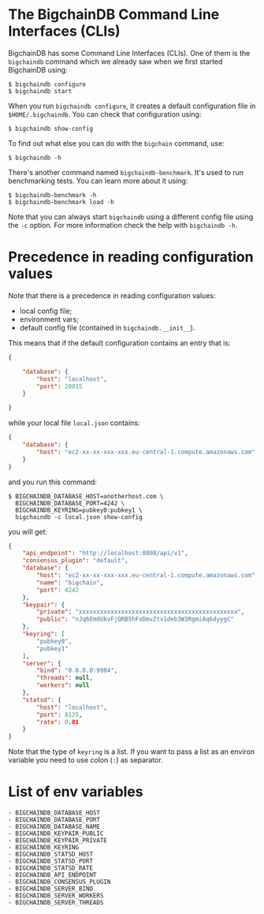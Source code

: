 # The BigchainDB Command Line Interfaces (CLIs)

BigchainDB has some Command Line Interfaces (CLIs). One of them is the `bigchaindb` command which we already saw when we first started BigchainDB using:
```text
$ bigchaindb configure
$ bigchaindb start
```

When you run `bigchaindb configure`, it creates a default configuration file in `$HOME/.bigchaindb`. You can check that configuration using:
```text
$ bigchaindb show-config
```

To find out what else you can do with the `bigchain` command, use:
```text
$ bigchaindb -h
```

There's another command named `bigchaindb-benchmark`. It's used to run benchmarking tests. You can learn more about it using:
```text
$ bigchaindb-benchmark -h
$ bigchaindb-benchmark load -h
```

Note that you can always start `bigchaindb` using a different config file using the `-c` option.
For more information check the help with `bigchaindb -h`.


# Precedence in reading configuration values

Note that there is a precedence in reading configuration values:
 - local config file;
 - environment vars;
 - default config file (contained in ``bigchaindb.__init__``).

This means that if the default configuration contains an entry that is:

```json
{

    "database": {
        "host": "localhost",
        "port": 28015
    }

}
```

while your local file `local.json` contains:
```json
{
    "database": {
        "host": "ec2-xx-xx-xxx-xxx.eu-central-1.compute.amazonaws.com"
    }
}

```

and you run this command:
```
$ BIGCHAINDB_DATABASE_HOST=anotherhost.com \
  BIGCHAINDB_DATABASE_PORT=4242 \
  BIGCHAINDB_KEYRING=pubkey0:pubkey1 \
  bigchaindb -c local.json show-config
```

you will get:
```json
{
    "api_endpoint": "http://localhost:8008/api/v1",
    "consensus_plugin": "default",
    "database": {
        "host": "ec2-xx-xx-xxx-xxx.eu-central-1.compute.amazonaws.com",
        "name": "bigchain",
        "port": 4242
    },
    "keypair": {
        "private": "xxxxxxxxxxxxxxxxxxxxxxxxxxxxxxxxxxxxxxxxxxxxx",
        "public": "nJq6EmdUkvFjQRB5hFvDmvZtv1deb3W3RgmiAq6dyygC"
    },
    "keyring": [
        "pubkey0",
        "pubkey1"
    ],
    "server": {
        "bind": "0.0.0.0:9984",
        "threads": null,
        "workers": null
    },
    "statsd": {
        "host": "localhost",
        "port": 8125,
        "rate": 0.01
    }
}
```

Note that the type of `keyring` is a list. If you want to pass a list as an
environ variable you need to use colon (`:`) as separator.


# List of env variables

```
- BIGCHAINDB_DATABASE_HOST
- BIGCHAINDB_DATABASE_PORT
- BIGCHAINDB_DATABASE_NAME
- BIGCHAINDB_KEYPAIR_PUBLIC
- BIGCHAINDB_KEYPAIR_PRIVATE
- BIGCHAINDB_KEYRING
- BIGCHAINDB_STATSD_HOST
- BIGCHAINDB_STATSD_PORT
- BIGCHAINDB_STATSD_RATE
- BIGCHAINDB_API_ENDPOINT
- BIGCHAINDB_CONSENSUS_PLUGIN
- BIGCHAINDB_SERVER_BIND
- BIGCHAINDB_SERVER_WORKERS
- BIGCHAINDB_SERVER_THREADS
```
